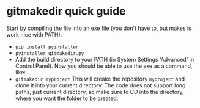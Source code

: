 # gitmakedir quick guide

Start by compiling the file into an exe file (you don't have to, but makes is work nice with PATH).

* `pip install pyinstaller`
* `pyinstaller gitmakedir.py`
* Add the build directory to your PATH (in System Settings 'Advanced' in Control Panel). 
Now you should be able to use the exe as a command, like:
* `gitmakedir myproject`
This will creake the repository `myproject` and clone it into your current directory. The code does not support long paths, just current directory, so make sure to CD into the directory, where you want the folder to be created.
